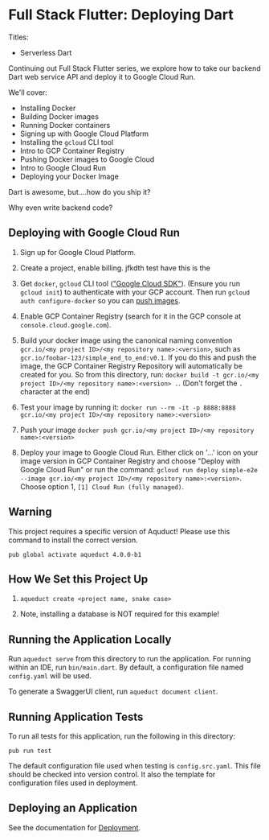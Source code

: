 # Full Stack Flutter: Deploying Dart

Titles:
- Serverless Dart

Continuing out Full Stack Flutter series, we explore how to take our backend Dart web service API and deploy it to Google Cloud Run.

We'll cover:
- Installing Docker
- Building Docker images
- Running Docker containers
- Signing up with Google Cloud Platform
- Installing the `gcloud` CLI tool
- Intro to GCP Container Registry
- Pushing Docker images to Google Cloud
- Intro to Google Cloud Run
- Deploying your Docker Image

Dart is awesome, but....how do you ship it?

Why even write backend code?

## Deploying with Google Cloud Run

1. Sign up for Google Cloud Platform.

2. Create a project, enable billing. jfkdth test have this is the 

3. Get `docker`, `gcloud` CLI tool (["Google Cloud SDK"](https://cloud.google.com/sdk/docs/install)). (Ensure you run `gcloud init`) to authenticate with your GCP account. Then run `gcloud auth configure-docker` so you can [push images](https://cloud.google.com/container-registry/docs/pushing-and-pulling).

4. Enable GCP Container Registry (search for it in the GCP console at `console.cloud.google.com`).

5. Build your docker image using the canonical naming convention `gcr.io/<my project ID>/<my repository name>:<version>`, such as `gcr.io/foobar-123/simple_end_to_end:v0.1`. If you do this and push the image, the GCP Container Registry Repository will automatically be created for you. So from this directory, run: `docker build -t gcr.io/<my project ID>/<my repository name>:<version> .`. (Don't forget the `.` character at the end)

6. Test your image by running it: `docker run --rm -it -p 8888:8888 gcr.io/<my project ID>/<my repository name>:<version>`

7. Push your image `docker push gcr.io/<my project ID>/<my repository name>:<version>`

8. Deploy your image to Google Cloud Run. Either click on '...' icon on your image version in GCP Container Registry and choose "Deploy with Google Cloud Run" or run the command: `gcloud run deploy simple-e2e --image gcr.io/<my project ID>/<my repository name>:<version>`. Choose option 1, `[1] Cloud Run (fully managed)`.

## Warning

This project requires a specific version of Aquduct! Please use this command to install the correct version.

`pub global activate aqueduct 4.0.0-b1`

## How We Set this Project Up

1. `aqueduct create <project name, snake case>`

2. Note, installing a database is NOT required for this example!

## Running the Application Locally

Run `aqueduct serve` from this directory to run the application. For running within an IDE, run `bin/main.dart`. By default, a configuration file named `config.yaml` will be used.

To generate a SwaggerUI client, run `aqueduct document client`.

## Running Application Tests

To run all tests for this application, run the following in this directory:

```
pub run test
```

The default configuration file used when testing is `config.src.yaml`. This file should be checked into version control. It also the template for configuration files used in deployment.

## Deploying an Application

See the documentation for [Deployment](https://aqueduct.io/docs/deploy/).
